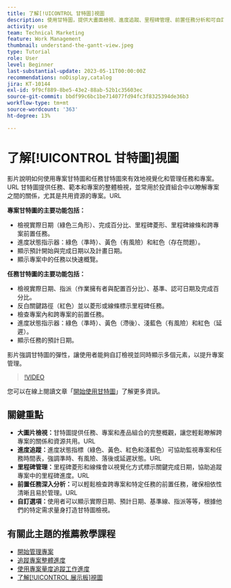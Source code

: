 ```yaml
---
title: 了解[!UICONTROL 甘特圖]視圖
description: 使用甘特圖，提供大畫面檢視、進度追蹤、里程碑管理、前置任務分析和可自訂的選項，以簡化任務和資源管理，讓專案效率最大化。
activity: use
team: Technical Marketing
feature: Work Management
thumbnail: understand-the-gantt-view.jpeg
type: Tutorial
role: User
level: Beginner
last-substantial-update: 2023-05-11T00:00:00Z
recommendations: noDisplay,catalog
jira: KT-10144
exl-id: 9f9cf889-8be5-43e2-88ab-52b1c35603ec
source-git-commit: bbdf99c6bc1be714077fd94fc3f8325394de36b3
workflow-type: tm+mt
source-wordcount: '363'
ht-degree: 13%

---
```


# 了解[!UICONTROL 甘特圖]視圖

影片說明如何使用專案甘特圖和任務甘特圖來有效地視覺化和管理任務和專案。&#x200B;URL 甘特圖提供任務、範本和專案的整體檢視，並常用於投資組合中以瞭解專案之間的關係，尤其是共用資源的專案。&#x200B;URL

**專案甘特圖的主要功能包括：**

* 檢視實際日期（綠色三角形）、完成百分比、里程碑菱形、里程碑線條和跨專案前置任務&#x200B;。
* 進度狀態指示器：綠色（準時）、黃色（有風險）和紅色（存在問題）。
* 顯示預計開始與完成日期以及計畫日期。
* 顯示專案中的任務以快速概覽。

**任務甘特圖的主要功能包括：**

* 檢視實際日期、指派（作業擁有者與配置百分比）、基準、認可日期及完成百分比。
* 反白關鍵路徑（紅色）並以菱形或線條標示里程碑任務。
* 檢查專案內和跨專案的前置任務&#x200B;。
* 進度狀態指示器：綠色（準時）、黃色（滯後）、淺藍色（有風險）和紅色（延遲）。
* 顯示任務的預計日期。

影片強調甘特圖的彈性，讓使用者能夠自訂檢視並同時顯示多個元素，以提升專案管理。

>[!VIDEO](https://video.tv.adobe.com/v/3419304/?quality=12&learn=on&enablevpops=1)

您可以在線上閱讀文章「[開始使用甘特圖](https://experienceleague.adobe.com/docs/workfront/using/manage-work/the-gantt-chart/gantt-chart-overview/get-started-with-gantt.html?lang=zh-Hant)」了解更多資訊。

## 關鍵重點

* **大圖片檢視：**&#x200B;甘特圖提供任務、專案和產品組合的完整概觀，讓您輕鬆瞭解跨專案的關係和資源共用。&#x200B;URL
* **進度追蹤：**&#x200B;進度狀態指標（綠色、黃色、紅色和淺藍色）可協助監視專案和任務時間表，強調準時、有風險、落後或延遲狀態。&#x200B;URL
* **里程碑管理：**&#x200B;里程碑菱形和線條會以視覺化方式標示關鍵完成日期，協助追蹤專案中的里程碑進度。&#x200B;URL
* **前置任務深入分析：**&#x200B;可以輕鬆檢查跨專案和特定任務的前置任務，確保相依性清晰且易於管理。&#x200B;URL
* **自訂選項：**&#x200B;使用者可以顯示實際日期、預計日期、基準線、指派等等，根據他們的特定需求量身打造甘特圖檢視。


## 有關此主題的推薦教學課程

* [開始管理專案](/help/manage-work/projects/getting-started-manage-a-project.md)
* [追蹤專案整體進度](/help/manage-work/projects/track-overall-project-progress.md)
* [使用專案量度追蹤工作進度](/help/manage-work/projects/track-work-progress-with-project-metrics.md)
* [了解[!UICONTROL 展示板]視圖](/help/manage-work/projects/understand-the-board-view.md)
